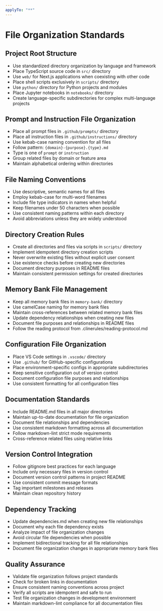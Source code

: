 ```yaml
---
applyTo: "**"
---
```


# File Organization Standards

## Project Root Structure

- Use standardized directory organization by language and framework
- Place TypeScript source code in `src/` directory
- Use `web/` for Next.js applications when coexisting with other code
- Place shell scripts exclusively in `scripts/` directory
- Use `python/` directory for Python projects and modules
- Place Jupyter notebooks in `notebooks/` directory
- Create language-specific subdirectories for complex multi-language projects

## Prompt and Instruction File Organization

- Place all prompt files in `.github/prompts/` directory
- Place all instruction files in `.github/instructions/` directory
- Use kebab-case naming convention for all files
- Follow pattern: `{domain}-{purpose}.{type}.md` 
- Type is one of `prompt` or `instruction`
- Group related files by domain or feature area
- Maintain alphabetical ordering within directories

## File Naming Conventions

- Use descriptive, semantic names for all files
- Employ kebab-case for multi-word filenames
- Include file type indicators in names when helpful
- Keep filenames under 50 characters when possible
- Use consistent naming patterns within each directory
- Avoid abbreviations unless they are widely understood

## Directory Creation Rules

- Create all directories and files via scripts in `scripts/` directory
- Implement idempotent directory creation scripts
- Never overwrite existing files without explicit user consent
- Use existence checks before creating new directories
- Document directory purposes in README files
- Maintain consistent permission settings for created directories

## Memory Bank File Management

- Keep all memory bank files in `memory-bank/` directory
- Use camelCase naming for memory bank files
- Maintain cross-references between related memory bank files
- Update dependency relationships when creating new files
- Document file purposes and relationships in README files
- Follow the reading protocol from .clinerules/reading-protocol.md

## Configuration File Organization

- Place VS Code settings in `.vscode/` directory
- Use `.github/` for GitHub-specific configurations
- Place environment-specific configs in appropriate subdirectories
- Keep sensitive configuration out of version control
- Document configuration file purposes and relationships
- Use consistent formatting for all configuration files

## Documentation Standards

- Include README.md files in all major directories
- Maintain up-to-date documentation for file organization
- Document file relationships and dependencies
- Use consistent markdown formatting across all documentation
- Follow markdown-lint strict mode requirements
- Cross-reference related files using relative links

## Version Control Integration

- Follow gitignore best practices for each language
- Include only necessary files in version control
- Document version control patterns in project README
- Use consistent commit message formats
- Tag important milestones and releases
- Maintain clean repository history

## Dependency Tracking

- Update dependencies.md when creating new file relationships
- Document why each file dependency exists
- Analyze impact of file organization changes
- Avoid circular file dependencies when possible
- Implement bidirectional tracking for all file relationships
- Document file organization changes in appropriate memory bank files

## Quality Assurance

- Validate file organization follows project standards
- Check for broken links in documentation
- Ensure consistent naming conventions across project
- Verify all scripts are idempotent and safe to run
- Test file organization changes in development environment
- Maintain markdown-lint compliance for all documentation files
